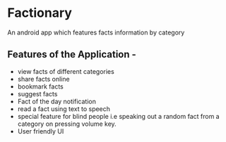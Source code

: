 # Factionary
An android app which features facts information by category

## Features of the Application -
* view facts of different categories
* share facts online
* bookmark facts
* suggest facts
* Fact of the day notification
* read a fact using text to speech
* special feature for blind people i.e speaking out a random fact from a category on pressing volume key.
* User friendly UI
